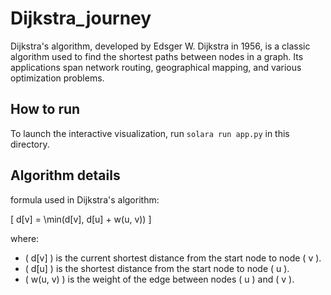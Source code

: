 Dijkstra_journey
========================

Dijkstra's algorithm, developed by Edsger W. Dijkstra in 1956, is a classic algorithm used to find the shortest paths between nodes in a graph. Its applications span network routing, geographical mapping, and various optimization problems.

## How to run
To launch the interactive visualization, run `solara run app.py` in this directory.


## Algorithm details
 formula used in Dijkstra's algorithm:

[ d[v] = \min(d[v], d[u] + w(u, v)) \]

where:
- \( d[v] \) is the current shortest distance from the start node to node \( v \).
- \( d[u] \) is the shortest distance from the start node to node \( u \).
- \( w(u, v) \) is the weight of the edge between nodes \( u \) and \( v \).
